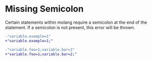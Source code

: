 # Missing Semicolon

Certain statements within molang require a semicolon at the end of the statement. If a semicolon is not present, this error will be thrown.

```diff
-"variable.example=1"
+"variable.example=1;"

-"variable.foo=1;variable.bar=2"
+"variable.foo=1;variable.bar=2;"
```